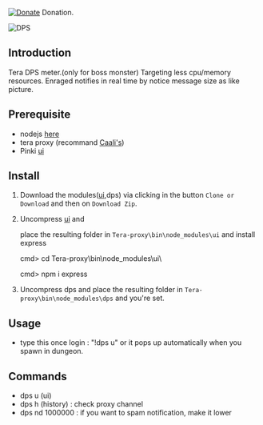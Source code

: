 [![Donate](https://img.shields.io/badge/Donate-PayPal-ff69b4.svg)](https://www.paypal.com/cgi-bin/webscr?cmd=_s-xclick&hosted_button_id=C6BU555NMQJD6)
Donation.

![DPS](https://preview.ibb.co/n7X8f8/dps.jpg)

## Introduction

Tera DPS meter.(only for boss monster)
Targeting less cpu/memory resources.
Enraged notifies in real time by notice message size as like picture.

## Prerequisite

- nodejs  [here](https://nodejs.org/en/)
- tera proxy (recommand [Caali's](https://cdn.discordapp.com/attachments/394446642465603584/435128362294575104/tera-proxy.7z))
- Pinki [ui](https://github.com/pinkipi/ui)

## Install

1. Download the modules([ui](https://github.com/pinkipi/ui),dps) via clicking in the button `Clone or Download` and then on `Download Zip`.

2. Uncompress [ui](https://github.com/pinkipi/ui) and

   place the resulting folder in `Tera-proxy\bin\node_modules\ui` and install express

   cmd> cd Tera-proxy\bin\node_modules\ui\

   cmd> npm i express

3. Uncompress dps and place the resulting folder in `Tera-proxy\bin\node_modules\dps` and you're set.

## Usage

- type this once login : "!dps u" or it pops up automatically when you spawn in dungeon.

## Commands

- dps u (ui)
- dps h (history) : check proxy channel
- dps nd 1000000 : if you want to spam notification, make it lower
